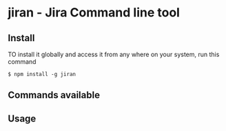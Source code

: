 # jiran - Jira Command line tool

## Install
TO install it globally and access it from any where on your system, run this command

```
$ npm install -g jiran
```

## Commands available


## Usage
